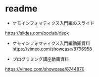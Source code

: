 # readme

- ケモインフォマティクス入門編のスライド

https://slides.com/poclab/deck

- ケモインフォマティクス入門編動画資料
https://vimeo.com/showcase/8796958


- プログラミング講座動画資料

https://vimeo.com/showcase/8744870

